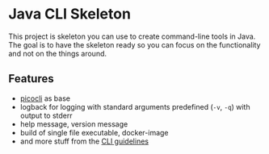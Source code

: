 # Java CLI Skeleton

This project is skeleton you can use to create command-line tools in Java. The goal is to have the skeleton ready so you can focus on the functionality and not on the things around.

## Features

* [picocli](https://github.com/remkop/picocli) as base
* logback for logging with standard arguments predefined (`-v`, `-q`) with output to stderr
* help message, version message
* build of single file executable, docker-image
* and more stuff from the [CLI guidelines](https://clig.dev/#guidelines)
